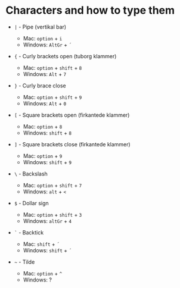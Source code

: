# Characters and how to type them 

- `|` - Pipe (vertikal bar)
  - Mac:  `option` + `i`
  - Windows: `AltGr` + `´`

- `{` - Curly brackets open (tuborg klammer)
  - Mac: `option` + `shift` + `8`
  - Windows: `Alt` + `7`

- `}` - Curly brace close
  - Mac: `option` + `shift` + `9`
  - Windows: `Alt` + `0`
- `[` - Square brackets open (firkantede klammer)
  - Mac: `option` + `8`
  - Windows: `shift` + `8`
- `]` - Square brackets close (firkantede klammer)
  - Mac: `option` + `9`
  - Windows: `shift` + `9`
- `\` - Backslash
  - Mac:  `option` + `shift` + `7`
  - Windows: `alt` + `<`
- `$` - Dollar sign
  - Mac: `option` + `shift` + `3`
  - Windows: `altGr` + `4`
- `` ` `` - Backtick
  - Mac: `shift` + `´`
  - Windows: `shift` + `´` 
- `~` - Tilde
  - Mac: `option` + `^`
  - Windows: ?
  

